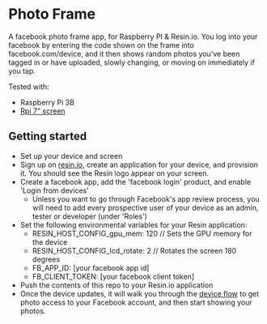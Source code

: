 # Photo Frame

A facebook photo frame app, for Raspberry PI & Resin.io. You log into your facebook by entering the code shown on the frame into facebook.com/device, and it then shows random photos you've been tagged in or have uploaded, slowly changing, or moving on immediately if you tap.

Tested with:

* Raspberry Pi 3B
* [Rpi 7" screen](https://shop.pimoroni.com/products/raspberry-pi-7-touchscreen-display-with-frame)

## Getting started

- Set up your device and screen
- Sign up on [resin.io](https://dashboard.resin.io/signup), create an application for your device, and provision it. You should see the Resin logo appear on your screen.
- Create a facebook app, add the 'facebook login' product, and enable 'Login from devices'
    * Unless you want to go through Facebook's app review process, you will need to add every prospective user of your device as an admin, tester or developer (under 'Roles')
- Set the following environmental variables for your Resin application:
    * RESIN_HOST_CONFIG_gpu_mem: 120 // Sets the GPU memory for the device
    * RESIN_HOST_CONFIG_lcd_rotate: 2 // Rotates the screen 180 degrees
    * FB_APP_ID: [your facebook app id]
    * FB_CLIENT_TOKEN: [your facebook client token]
- Push the contents of this repo to your Resin.io application
- Once the device updates, it will walk you through the [device flow](https://developers.facebook.com/docs/facebook-login/for-devices) to get photo access to your Facebook account, and then start showing your photos.